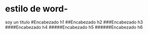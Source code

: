 # estilo de word-
soy un titulo
#Encabezado h1
##Encabezado h2
###Encabezado h3
####Encabezado h4
#####Encabezado h5
######Encabezado h6
